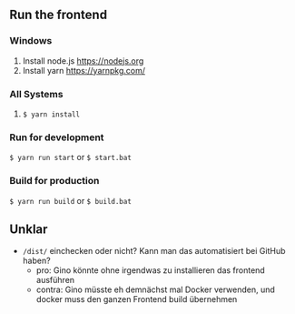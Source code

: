 ## Run the frontend

### Windows

1. Install node.js https://nodejs.org
2. Install yarn https://yarnpkg.com/

### All Systems

1. `$ yarn install`

### Run for development

`$ yarn run start`
or
`$ start.bat`

### Build for production

`$ yarn run build`
or
`$ build.bat`

## Unklar

- `/dist/` einchecken oder nicht? Kann man das automatisiert bei GitHub haben?
  - pro: Gino könnte ohne irgendwas zu installieren das frontend ausführen
  - contra: Gino müsste eh demnächst mal Docker verwenden, und docker muss den ganzen Frontend build übernehmen